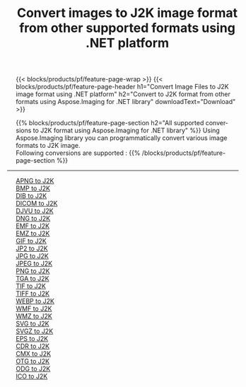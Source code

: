 ﻿---
title: Convert images to J2K image format from other supported formats using .NET platform 
weight: 3920
url: /net/conversion/to/j2k 
lang: en
langdirlevel: 2
locales: zh-hans,ja,it,ru,de,es,fr,nl,id,lt,pl,pt,vi,tr,ko,zh-hant,ar,hi,th,sv,cs,uk,he
description: Using Aspose.Imaging for .NET library it is easy to convert to J2K from other supported image formats
---

{{< blocks/products/pf/feature-page-wrap >}}
{{< blocks/products/pf/feature-page-header h1="Convert Image Files to J2K image format using .NET platform" h2="Convert to J2K format from other formats using Aspose.Imaging for .NET library" downloadText="Download" >}}


{{% blocks/products/pf/feature-page-section  h2="All supported conversions to J2K format using Aspose.Imaging for .NET library" %}}
Using Aspose.Imaging library you can programmatically convert various image formats to J2K image.
<br/>
Following conversions are supported :
{{% /blocks/products/pf/feature-page-section %}}
<div class="container-fluid productfamilypage bg-gray">
    <div class="convertypes bg-gray agp-content section">
        <div class="container">
		<hr style="margin-left:-20px;"/>
		<div class="row other-converters">
		    <div class='col-md-2 other-converter remove-lp remove-rp'><a href="/imaging/net/conversion/apng-to-j2k" >APNG to J2K</a></div>
<div class='col-md-2 other-converter remove-lp remove-rp'><a href="/imaging/net/conversion/bmp-to-j2k" >BMP to J2K</a></div>
<div class='col-md-2 other-converter remove-lp remove-rp'><a href="/imaging/net/conversion/dib-to-j2k" >DIB to J2K</a></div>
<div class='col-md-2 other-converter remove-lp remove-rp'><a href="/imaging/net/conversion/dicom-to-j2k" >DICOM to J2K</a></div>
<div class='col-md-2 other-converter remove-lp remove-rp'><a href="/imaging/net/conversion/djvu-to-j2k" >DJVU to J2K</a></div>
<div class='col-md-2 other-converter remove-lp remove-rp'><a href="/imaging/net/conversion/dng-to-j2k" >DNG to J2K</a></div>
<div class='col-md-2 other-converter remove-lp remove-rp'><a href="/imaging/net/conversion/emf-to-j2k" >EMF to J2K</a></div>
<div class='col-md-2 other-converter remove-lp remove-rp'><a href="/imaging/net/conversion/emz-to-j2k" >EMZ to J2K</a></div>
<div class='col-md-2 other-converter remove-lp remove-rp'><a href="/imaging/net/conversion/gif-to-j2k" >GIF to J2K</a></div>
<div class='col-md-2 other-converter remove-lp remove-rp'><a href="/imaging/net/conversion/jp2-to-j2k" >JP2 to J2K</a></div>
<div class='col-md-2 other-converter remove-lp remove-rp'><a href="/imaging/net/conversion/jpg-to-j2k" >JPG to J2K</a></div>
<div class='col-md-2 other-converter remove-lp remove-rp'><a href="/imaging/net/conversion/jpeg-to-j2k" >JPEG to J2K</a></div>
<div class='col-md-2 other-converter remove-lp remove-rp'><a href="/imaging/net/conversion/png-to-j2k" >PNG to J2K</a></div>
<div class='col-md-2 other-converter remove-lp remove-rp'><a href="/imaging/net/conversion/tga-to-j2k" >TGA to J2K</a></div>
<div class='col-md-2 other-converter remove-lp remove-rp'><a href="/imaging/net/conversion/tif-to-j2k" >TIF to J2K</a></div>
<div class='col-md-2 other-converter remove-lp remove-rp'><a href="/imaging/net/conversion/tiff-to-j2k" >TIFF to J2K</a></div>
<div class='col-md-2 other-converter remove-lp remove-rp'><a href="/imaging/net/conversion/webp-to-j2k" >WEBP to J2K</a></div>
<div class='col-md-2 other-converter remove-lp remove-rp'><a href="/imaging/net/conversion/wmf-to-j2k" >WMF to J2K</a></div>
<div class='col-md-2 other-converter remove-lp remove-rp'><a href="/imaging/net/conversion/wmz-to-j2k" >WMZ to J2K</a></div>
<div class='col-md-2 other-converter remove-lp remove-rp'><a href="/imaging/net/conversion/svg-to-j2k" >SVG to J2K</a></div>
<div class='col-md-2 other-converter remove-lp remove-rp'><a href="/imaging/net/conversion/svgz-to-j2k" >SVGZ to J2K</a></div>
<div class='col-md-2 other-converter remove-lp remove-rp'><a href="/imaging/net/conversion/eps-to-j2k" >EPS to J2K</a></div>
<div class='col-md-2 other-converter remove-lp remove-rp'><a href="/imaging/net/conversion/cdr-to-j2k" >CDR to J2K</a></div>
<div class='col-md-2 other-converter remove-lp remove-rp'><a href="/imaging/net/conversion/cmx-to-j2k" >CMX to J2K</a></div>
<div class='col-md-2 other-converter remove-lp remove-rp'><a href="/imaging/net/conversion/otg-to-j2k" >OTG to J2K</a></div>
<div class='col-md-2 other-converter remove-lp remove-rp'><a href="/imaging/net/conversion/odg-to-j2k" >ODG to J2K</a></div>
<div class='col-md-2 other-converter remove-lp remove-rp'><a href="/imaging/net/conversion/ico-to-j2k" >ICO to J2K</a></div>
                </div>
        </div>
    </div>
</div>
<br/>

